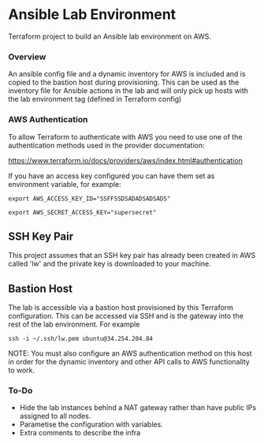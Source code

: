# Ansible Lab Environment
Terraform project to build an Ansible lab environment on AWS.

### Overview
An ansible config file and a dynamic inventory for AWS is included and is copied to the bastion host during provisioning. This can be used as the inventory file for Ansible actions in the lab and will only pick up hosts with the lab environment tag (defined in Terraform config)

### AWS Authentication
To allow Terraform to authenticate with AWS you need to use one of the authentication methods used in the provider documentation:

https://www.terraform.io/docs/providers/aws/index.html#authentication

If you have an access key configured you can have them set as environment variable, for example:

`export AWS_ACCESS_KEY_ID="SSFFSSDSADADSADSADS"`

`export AWS_SECRET_ACCESS_KEY="supersecret"`

## SSH Key Pair
This project assumes that an SSH key pair has already been created in AWS called 'lw' and the private key is downloaded to your machine.

## Bastion Host
The lab is accessible via a bastion host provisioned by this Terraform configuration. This can be accessed via SSH and is the gateway into the rest of the lab environment. For example

`ssh -i ~/.ssh/lw.pem ubuntu@34.254.204.84`

NOTE: You must also configure an AWS authentication method on this host in order for the dynamic inventory and other API calls to AWS functionality to work.

### To-Do
- Hide the lab instances behind a NAT gateway rather than have public IPs assigned to all nodes.
- Parametise the configuration with variables.
- Extra comments to describe the infra